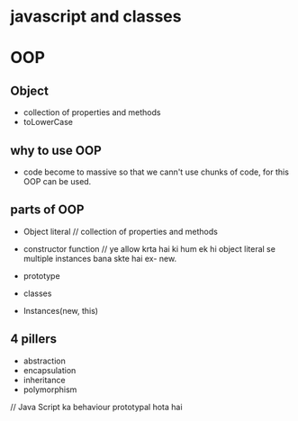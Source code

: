 # javascript and classes

# OOP

## Object
- collection of properties and methods
- toLowerCase

## why to use OOP
- code become to massive so that we cann't use chunks of code, for this OOP can be used.

## parts of OOP
- Object literal // collection of properties and methods

- constructor function // ye allow krta hai ki hum ek hi object literal se multiple instances bana skte hai ex- new.
- prototype
- classes
- Instances(new, this)

## 4 pillers
- abstraction
- encapsulation
- inheritance
- polymorphism


// Java Script ka behaviour prototypal hota hai
